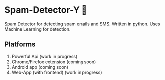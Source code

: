# Spam-Detector-Y 📩
Spam Detector for detecting spam emails and SMS. Written in python. Uses Machine Learning for detection.

## Platforms
1. Powerful Api (work in progress)
2. Chrome/Firefox extension (coming soon)
3. Android app (coming soon)
4. Web-App (with frontend) (work in progress)
